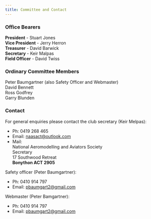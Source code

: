 ```yaml
---
title: Committee and Contact
---
```


### Office Bearers

**President** - Stuart Jones  
**Vice President** - Jerry Herron  
**Treasurer** - David Barwick  
**Secretary** - Keir Malpas  
**Field Officer** - David Twiss

### Ordinary Committee Members

Peter Baumgartner (also Safety Officer and Webmaster)  
David Bennett  
Ross Godfrey  
Garry Blunden


### Contact

For general enquiries please contact the club secretary (Keir Melpas):  
- Ph: 0419 268 465
- Email: [naasact@outlook.com](mailto:naasact@outlook.com)
- Mail:  
National Aeromodelling and Aviators Society  
Secretary  
17 Southwood Retreat  
**Bonython ACT 2905**

Safety officer (Peter Baumgartner):  
- Ph: 0410 914 797
- Email: [pbaumgart2@gmail.com](mailto:pbaumgart2@gmail.com)

Webmaster (Peter Bamgartner):  
- Ph: 0410 914 797
- Email: [pbaumgart2@gmail.com](mailto:pbaumgart2@gmail.com)



                  



